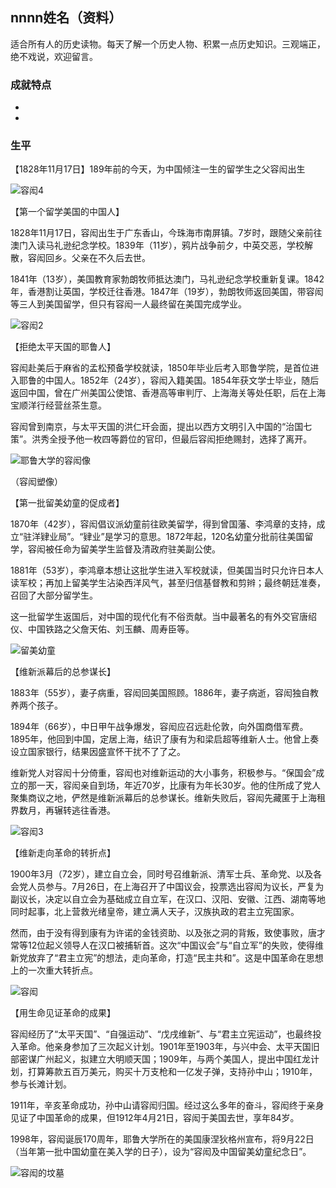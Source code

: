 ## nnnn姓名（资料）

适合所有人的历史读物。每天了解一个历史人物、积累一点历史知识。三观端正，绝不戏说，欢迎留言。  

### 成就特点

- ​
- ​


### 生平

【1828年11月17日】189年前的今天，为中国倾注一生的留学生之父容闳出生

![容闳4](容闳4.jpg)



【第一个留学美国的中国人】

1828年11月17日，容闳出生于广东香山，今珠海市南屏镇。7岁时，跟随父亲前往澳门入读马礼逊纪念学校。1839年（11岁），鸦片战争前夕，中英交恶，学校解散，容闳回乡。父亲在不久后去世。

1841年（13岁），美国教育家勃朗牧师抵达澳门，马礼逊纪念学校重新复课。1842年，香港割让英国，学校迁往香港。1847年（19岁），勃朗牧师返回美国，带容闳等三人到美国留学，但只有容闳一人最终留在美国完成学业。

![容闳2](容闳2.jpeg)

【拒绝太平天国的耶鲁人】

容闳赴美后于麻省的孟松预备学校就读，1850年毕业后考入耶鲁学院，是首位进入耶鲁的中国人。1852年（24岁），容闳入籍美国。1854年获文学士毕业，随后返回中国，曾在广州美国公使馆、香港高等审判厅、上海海关等处任职，后在上海宝顺洋行经营丝茶生意。

容闳曾到南京，与太平天国的洪仁玕会面，提出以西方文明引入中国的“治国七策”。洪秀全授予他一枚四等爵位的官印，但最后容闳拒绝赐封，选择了离开。

![耶鲁大学的容闳像](耶鲁大学的容闳像.jpg)

（容闳塑像）

【第一批留美幼童的促成者】

1870年（42岁），容闳倡议派幼童前往欧美留学，得到曾国藩、李鸿章的支持，成立“驻洋肄业局”。“肄业”是学习的意思。1872年起，120名幼童分批前往美国留学，容闳被任命为留美学生监督及清政府驻美副公使。

1881年（53岁），李鸿章本想让这批学生进入军校就读，但美国当时只允许日本人读军校；再加上留美学生沾染西洋风气，甚至归信基督教和剪辫；最终朝廷准奏，召回了大部分留学生。

这一批留学生返国后，对中国的现代化有不俗贡献。当中最著名的有外交官唐绍仪、中国铁路之父詹天佑、刘玉麟、周寿臣等。

![留美幼童](留美幼童.jpeg)

【维新派幕后的总参谋长】

1883年（55岁），妻子病重，容闳回美国照顾。1886年，妻子病逝，容闳独自教养两个孩子。

1894年（66岁），中日甲午战争爆发，容闳应召远赴伦敦，向外国商借军费。1895年，他回到中国，定居上海，结识了康有为和梁启超等维新人士。他曾上奏设立国家银行，结果因盛宣怀干扰不了了之。

维新党人对容闳十分倚重，容闳也对维新运动的大小事务，积极参与。“保国会”成立的那一天，容闳亲自到场，年近70岁，比康有为年长30岁。他的住所成了党人聚集商议之地，俨然是维新派幕后的总参谋长。维新失败后，容闳先藏匿于上海租界数月，再辗转逃往香港。

![容闳3](容闳3.jpeg)

【维新走向革命的转折点】

1900年3月（72岁），建立自立会，同时号召维新派、清军士兵、革命党、以及各会党人员参与。7月26日，在上海召开了中国议会，投票选出容闳为议长，严复为副议长，决定以自立会为基础成立自立军，在汉口、汉阳、安徽、江西、湖南等地同时起事，北上营救光绪皇帝，建立满人天子，汉族执政的君主立宪国家。

然而，由于没有得到康有为许诺的金钱资助、以及张之洞的背叛，致使事败，唐才常等12位起义领导人在汉口被捕斩首。这次“中国议会”与“自立军”的失败，使得维新党放弃了“君主立宪”的想法，走向革命，打造“民主共和”。这是中国革命在思想上的一次重大转折点。

![容闳](容闳.jpeg)

【用生命见证革命的成果】

容闳经历了“太平天国”、“自强运动”、“戊戌维新”、与“君主立宪运动”，也最终投入革命。他亲身参加了三次起义计划。1901年至1903年，与兴中会、太平天国旧部密谋广州起义，拟建立大明顺天国；1909年，与两个美国人，提出中国红龙计划，打算筹款五百万美元，购买十万支枪和一亿发子弹，支持孙中山；1910年，参与长滩计划。

1911年，辛亥革命成功，孙中山请容闳归国。经过这么多年的奋斗，容闳终于亲身见证了中国革命的成果，但1912年4月21日，容闳于美国去世，享年84岁。

1998年，容闳诞辰170周年，耶鲁大学所在的美国康涅狄格州宣布，将9月22日（当年第一批中国幼童在美入学的日子），设为“容闳及中国留美幼童纪念日”。

![容闳的坟墓](容闳的坟墓.jpg)

